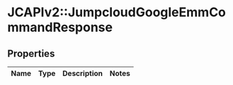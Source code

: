 # JCAPIv2::JumpcloudGoogleEmmCommandResponse

## Properties
Name | Type | Description | Notes
------------ | ------------- | ------------- | -------------

